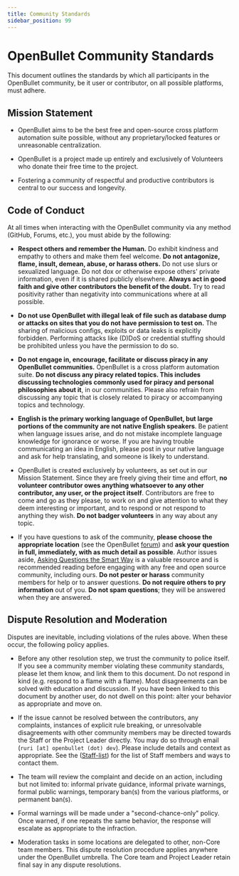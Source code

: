 ```yaml
---
title: Community Standards
sidebar_position: 99
---
```


# OpenBullet Community Standards

This document outlines the standards by which all participants in the OpenBullet community, be it user or contributor, on all possible platforms, must adhere.

## Mission Statement

- OpenBullet aims to be the best free and open-source cross platform automation suite possible, without any proprietary/locked features or unreasonable centralization.

- OpenBullet is a project made up entirely and exclusively of Volunteers who donate their free time to the project.

- Fostering a community of respectful and productive contributors is central to our success and longevity.

## Code of Conduct

At all times when interacting with the OpenBullet community via any method (GitHub, Forums, etc.), you must abide by the following:

- **Respect others and remember the Human.** Do exhibit kindness and empathy to others and make them feel welcome. **Do not antagonize, flame, insult, demean, abuse, or harass others.** Do not use slurs or sexualized language. Do not dox or otherwise expose others' private information, even if it is shared publicly elsewhere. **Always act in good faith and give other contributors the benefit of the doubt.** Try to read positivity rather than negativity into communications where at all possible.

- **Do not use OpenBullet with illegal leak of file such as database dump or attacks on sites that you do not have permission to test on.** The sharing of malicious configs, exploits or data leaks is explicitly forbidden. Performing attacks like (D)DoS or credential stuffing should be prohibited unless you have the permission to do so.

- **Do not engage in, encourage, facilitate or discuss piracy in any OpenBullet communities.** OpenBullet is a cross platform automation suite. **Do not discuss any piracy related topics. This includes discussing technologies commonly used for piracy and personal philosophies about it**, in our communities. Please also refrain from discussing any topic that is closely related to piracy or accompanying topics and technology.

- **English is the primary working language of OpenBullet, but large portions of the community are not native English speakers**. Be patient when language issues arise, and do not mistake incomplete language knowledge for ignorance or worse. If you are having trouble communicating an idea in English, please post in your native language and ask for help translating, and someone is likely to understand.

- OpenBullet is created exclusively by volunteers, as set out in our Mission Statement. Since they are freely giving their time and effort, **no volunteer contributor owes anything whatsoever to any other contributor, any user, or the project itself**. Contributors are free to come and go as they please, to work on and give attention to what they deem interesting or important, and to respond or not respond to anything they wish. **Do not badger volunteers** in any way about any topic.

- If you have questions to ask of the community, **please choose the appropriate location** (see the OpenBullet [forum](https://discourse.openbullet.dev/)) and **ask your question in full, immediately, with as much detail as possible**. Author issues aside, [Asking Questions the Smart Way](http://www.catb.org/~esr/faqs/smart-questions.html) is a valuable resource and is recommended reading before engaging with any free and open source community, including ours. **Do not pester or harass** community members for help or to answer questions. **Do not require others to pry information** out of you. **Do not spam questions**; they will be answered when they are answered.

## Dispute Resolution and Moderation

Disputes are inevitable, including violations of the rules above. When these occur, the following policy applies.

- Before any other resolution step, we trust the community to police itself. If you see a community member violating these community standards, please let them know, and link them to this document. Do not respond in kind (e.g. respond to a flame with a flame). Most disagreements can be solved with education and discussion. If you have been linked to this document by another user, do not dwell on this point: alter your behavior as appropriate and move on.

- If the issue cannot be resolved between the contributors, any complaints, instances of explicit rule breaking, or unresolvable disagreements with other community members may be directed towards the Staff or the Project Leader directly. You may do so through email (`ruri [at] openbullet (dot) dev`). Please include details and context as appropriate. See the ([Staff-list](https://discourse.openbullet.dev/u?group=staff&order=likes_received)) for the list of Staff members and ways to contact them.

- The team will review the complaint and decide on an action, including but not limited to: informal private guidance, informal private warnings, formal public warnings, temporary ban(s) from the various platforms, or permanent ban(s).

- Formal warnings will be made under a "second-chance-only" policy. Once warned, if one repeats the same behavior, the response will escalate as appropriate to the infraction.

- Moderation tasks in some locations are delegated to other, non-Core team members. This dispute resolution procedure applies anywhere under the OpenBullet umbrella. The Core team and Project Leader retain final say in any dispute resolutions.